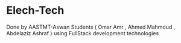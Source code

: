 # Elech-Tech
Done by AASTMT-Aswan Students ( Omar Amr , Ahmed Mahmoud , Abdelaziz Ashraf ) using FullStack development technologies 
